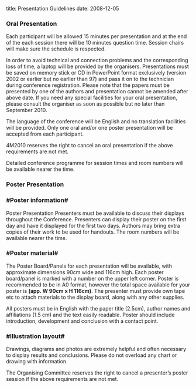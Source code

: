 title: Presentation  Guidelines
date: 2008-12-05 

<!--break--> 

### Oral Presentation

Each participant will be allowed 15 minutes per presentation and at the end of the each session there will be 10 minutes question time. Session chairs will make sure the  schedule is respected.

In order to avoid technical and connection problems and the corresponding loss of time, a laptop will be provided by the organisers. Presentations must be saved on memory stick or CD in PowerPoint format exclusively (version 2002 or earlier but no earlier than 97) and pass it on to the technician during conference registration. Please note that the papers must be presented by one of the authors and presentation cannot be amended after above date. If you need any special facilities for your oral presentation, please consult the organiser as soon as possible but no later than September 2010.

The language of the conference will be English and no translation facilities will be  provided. Only one oral and/or one poster presentation will be accepted from each participant.

4M2010 reserves the right to cancel an oral presentation if the above requirements are not met.

Detailed conference programme for session times and room numbers will be available nearer the time.
### Poster Presentation
### #Poster information#

Poster Presentation Presenters must be available to discuss their displays throughout the Conference. Presenters can display their poster on the first day and have it displayed for the first two days. Authors may bring extra copies of their work to be used for handouts. The room numbers will be available nearer the time.
### #Poster material#

The Poster Board/Panels for each presentation will be available, with approximate dimensions 90cm wide and 116cm high. Each poster board/panel is marked with a number on the upper left corner. Poster is recommended to be in A0 format, however the total space available for your poster is <strong>(app. W 90cm x H 116cm)</strong>. The presenter must provide own tape etc to attach materials to the display board, along with any other supplies.

All posters must be in English with the paper title (2.5cm), author names and affiliations (1.5 cm) and the text easily readable. Poster should include introduction, development and conclusion with a contact point.
### #Illustration layout#

Drawings, diagrams and photos are extremely helpful and often necessary to display results and conclusions. Please do not overload any chart or drawing with information.

The Organising Committee reserves the right to cancel a presenter’s poster session if the above requirements are not met.